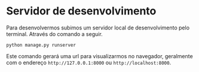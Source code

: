 # Servidor de desenvolvimento

Para desenvolvermos subimos um servidor local de desenvolvimento pelo terminal.
Através do comando a seguir.
```
python manage.py runserver
```

Este comando gerará uma url para visualizarmos no navegador, geralmente com o endereço `http://127.0.0.1:8000` ou `http://localhost:8000`.

